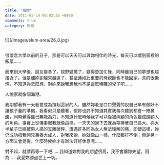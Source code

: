 ```yaml
---
title: "給妳"
date: 2011-05-14 00:02:35 +0800
comments: true
category: 閒聊
---
```


<p>![](/images/slum-area/26_0.jpg)<br /><br /></p><p>很懷念大學以前的日子，那是可以天天可以與妳相伴的時光，每天可以嚐到家裡的飯菜&hellip;&hellip;</p><p>而來到大學後，朋友變多了，視野變廣了，變得更加忙碌，同時離自己的夢想也越接近了。但是離妳卻越來越遠了，甚至連如此重要的母親節也不能回家，真的很慚愧，不知道妳怎麼想，對妳來說我想我也不是這麼稱職的兒子吧&hellip;&hellip;</p><p>人說家就像個海港。</p><p>我期望著有一天我會成為撐起這家的人，雖然妳老是口口聲聲的說自己早有做好不讓孩子養的準備，我看似只是聽著，但妳也許不知道其實我每次聽到都會一陣鼻酸，同時覺得自己無能為力，不知道什麼時候我才可以從被照顧的角色變成照顧人的角色。事實上從懂事起我就像這樣，一天天的過下去就為期待著自己長大。妳大半輩子已經被男人搞的支離破碎，遭遇許多同為女人無法理解的痛，即使這樣，妳仍成功把我倆兄弟養大成人，對我來說，妳就像山一樣，什麼都打不倒；但是另一方面又會覺得，什麼時候妳才有辦法好好休息呢&hellip;&hellip;</p><p>對不起，就請再等一下吧&hellip;&hellip;我知道妳對我的期望很高，我不會讓妳失望。因為&hellip;&hellip;我愛妳勝過世上一切。</p>

